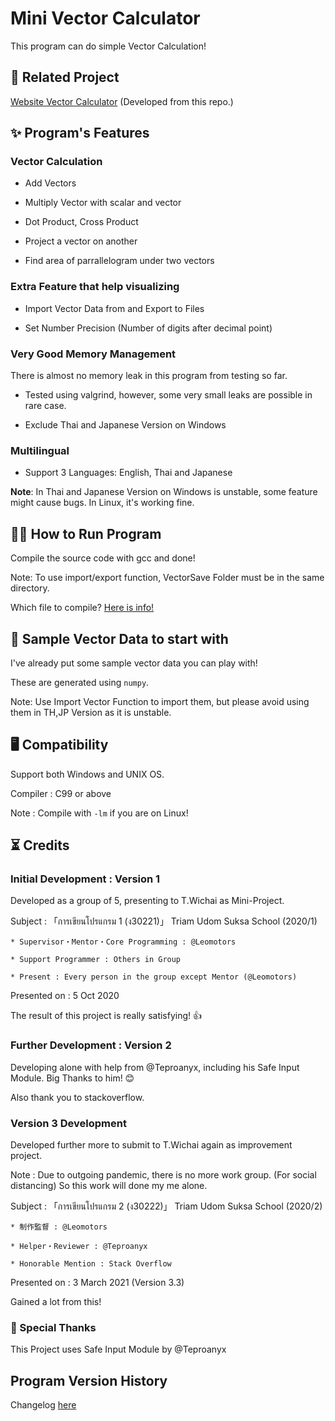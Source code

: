 # Mini Vector Calculator

  This program can do simple Vector Calculation!

## 📍 Related Project

<a href="https://github.com/Leomotors/Website-Vector-Calculator">Website Vector Calculator</a> (Developed from this repo.)

## ✨ Program's Features

### Vector Calculation

* Add Vectors

* Multiply Vector with scalar and vector

* Dot Product, Cross Product

* Project a vector on another

* Find area of parrallelogram under two vectors

### Extra Feature that help visualizing

* Import Vector Data from and Export to Files

* Set Number Precision (Number of digits after decimal point)

### Very Good Memory Management

  There is almost no memory leak in this program from testing so far.

* Tested using valgrind, however, some very small leaks are possible in rare case.

* Exclude Thai and Japanese Version on Windows

### Multilingual

* Support 3 Languages: English, Thai and Japanese

 __Note__: In Thai and Japanese Version on Windows is unstable, some feature might
 cause bugs. In Linux, it's working fine.

## 🏃‍♂️ How to Run Program

  Compile the source code with gcc and done!

  Note: To use import/export function, VectorSave Folder must be in the same directory.

  Which file to compile?
   <a href="https://github.com/Leomotors/Mini-Vector-Calculator/blob/main/docs/compilemanual.md">Here is info!</a>

## 🔢 Sample Vector Data to start with

  I've already put some sample vector data you can play with!

  These are generated using ```numpy```.

  Note: Use Import Vector Function to import them, but please avoid using them in TH,JP Version as it is unstable.

## 🖥️ Compatibility

Support both Windows and UNIX OS.

Compiler : C99 or above

Note : Compile with `-lm` if you are on Linux!

## ⏳ Credits

### Initial Development : Version 1

  Developed as a group of 5, presenting to T.Wichai as Mini-Project.

  Subject : 「การเขียนโปรแกรม 1 (ง30221)」 Triam Udom Suksa School (2020/1)

    * Supervisor・Mentor・Core Programming : @Leomotors

    * Support Programmer : Others in Group

    * Present : Every person in the group except Mentor (@Leomotors)

  Presented on : 5 Oct 2020

  The result of this project is really satisfying! 👍

### Further Development : Version 2

  Developing alone with help from
  @Teproanyx, including his Safe Input Module. Big Thanks to him! 😊

  Also thank you to stackoverflow.

### Version 3 Development

  Developed further more to submit to T.Wichai again as improvement project.

  Note : Due to outgoing pandemic, there is no more work group.
   (For social distancing) So this work will done my me alone.

  Subject : 「การเขียนโปรแกรม 2 (ง30222)」 Triam Udom Suksa School (2020/2)
  
    * 制作監督 : @Leomotors

    * Helper・Reviewer : @Teproanyx
    
    * Honorable Mention : Stack Overflow

  Presented on : 3 March 2021 (Version 3.3)
  
  Gained a lot from this!
  
### 🙏 Special Thanks

  This Project uses Safe Input Module by @Teproanyx

## Program Version History

Changelog
 <a href="https://github.com/Leomotors/Mini-Vector-Calculator/blob/main/docs/changelog.md">here</a>
